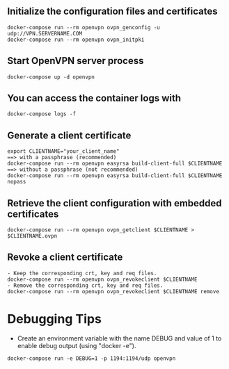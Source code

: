 ## Initialize the configuration files and certificates
```
docker-compose run --rm openvpn ovpn_genconfig -u udp://VPN.SERVERNAME.COM 
docker-compose run --rm openvpn ovpn_initpki
```
## Start OpenVPN server process

```
docker-compose up -d openvpn
```
## You can access the container logs with
```
docker-compose logs -f
```
## Generate a client certificate
```
export CLIENTNAME="your_client_name"
==> with a passphrase (recommended)
docker-compose run --rm openvpn easyrsa build-client-full $CLIENTNAME
==> without a passphrase (not recommended)
docker-compose run --rm openvpn easyrsa build-client-full $CLIENTNAME nopass
```
## Retrieve the client configuration with embedded certificates
```
docker-compose run --rm openvpn ovpn_getclient $CLIENTNAME > $CLIENTNAME.ovpn
```

## Revoke a client certificate
```
- Keep the corresponding crt, key and req files.
docker-compose run --rm openvpn ovpn_revokeclient $CLIENTNAME
- Remove the corresponding crt, key and req files.
docker-compose run --rm openvpn ovpn_revokeclient $CLIENTNAME remove
```
# Debugging Tips

- Create an environment variable with the name DEBUG and value of 1 to enable debug output (using "docker -e").
```
docker-compose run -e DEBUG=1 -p 1194:1194/udp openvpn
```
